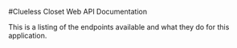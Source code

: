 #Clueless Closet Web API Documentation

This is a listing of the endpoints available and what they do for this application.
